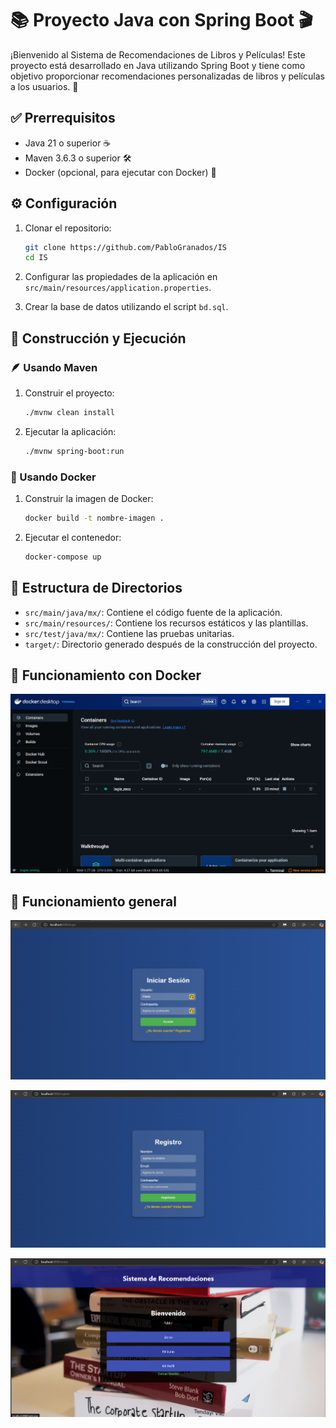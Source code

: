 # 📚 Proyecto Java con Spring Boot 🎬

¡Bienvenido al Sistema de Recomendaciones de Libros y Películas! Este proyecto está desarrollado en Java utilizando Spring Boot y tiene como objetivo proporcionar recomendaciones personalizadas de libros y películas a los usuarios. 🌟

## ✅ Prerrequisitos

- Java 21 o superior ☕
- Maven 3.6.3 o superior 🛠️
- Docker (opcional, para ejecutar con Docker) 🐳

## ⚙️ Configuración

1. Clonar el repositorio:

    ```sh
    git clone https://github.com/PabloGranados/IS
    cd IS
    ```

2. Configurar las propiedades de la aplicación en `src/main/resources/application.properties`.

3. Crear la base de datos utilizando el script `bd.sql`.

## 🚀 Construcción y Ejecución

### 🪶 Usando Maven

1. Construir el proyecto:

    ```sh
    ./mvnw clean install
    ```

2. Ejecutar la aplicación:

    ```sh
    ./mvnw spring-boot:run
    ```

### 🐳 Usando Docker

1. Construir la imagen de Docker:

    ```sh
    docker build -t nombre-imagen . 
    ```

2. Ejecutar el contenedor:

    ```sh
    docker-compose up
    ```

## 📂 Estructura de Directorios

- `src/main/java/mx/`: Contiene el código fuente de la aplicación.
- `src/main/resources/`: Contiene los recursos estáticos y las plantillas.
- `src/test/java/mx/`: Contiene las pruebas unitarias.
- `target/`: Directorio generado después de la construcción del proyecto.

## 📸 Funcionamiento con Docker 

![Docker](/img/docker.png)

## 📸 Funcionamiento general 

![Login](/img/login.png)

![Register](/img/register.png)

![Home](/img/home.png)